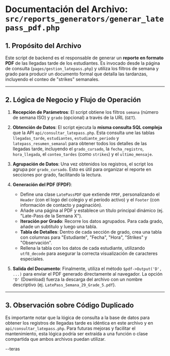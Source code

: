 # Documentación del Archivo: `src/reports_generators/generar_latepass_pdf.php`

## 1. Propósito del Archivo

Este script de backend es el responsable de generar un **reporte en formato PDF** de las llegadas tarde de los estudiantes. Es invocado desde la página de consulta (`pages/gestion_latepass.php`) y utiliza los filtros de semana y grado para producir un documento formal que detalla las tardanzas, incluyendo el conteo de "strikes" semanales.

---

## 2. Lógica de Negocio y Flujo de Operación

1.  **Recepción de Parámetros**: El script obtiene los filtros `semana` (número de semana ISO) y `grado` (opcional) a través de la URL (`GET`).

2.  **Obtención de Datos**: El script ejecuta la **misma consulta SQL compleja** que la API `api/consultar_latepass.php`. Esta consulta une las tablas `llegadas_tarde`, `estudiantes`, `estudiante_periodo` y `latepass_resumen_semanal` para obtener todos los detalles de las llegadas tarde, incluyendo el `grado_cursado`, la `fecha_registro`, `hora_llegada`, el `conteo_tardes` (como `strikes`) y el `ultimo_mensaje`.

3.  **Agrupación de Datos**: Una vez obtenidos los registros, el script los agrupa por `grado_cursado`. Esto es útil para organizar el reporte en secciones por grado, facilitando la lectura.

4.  **Generación del PDF (FPDF)**: 
    *   Define una clase `LatePassPDF` que extiende `FPDF`, personalizando el `Header` (con el logo del colegio y el período activo) y el `Footer` (con información de contacto y paginación).
    *   Añade una página al PDF y establece un título principal dinámico (ej. "Late-Pass de la Semana X").
    *   **Iteración por Grado**: Recorre los datos agrupados. Para cada grado, añade un subtítulo y luego una tabla.
    *   **Tabla de Detalles**: Dentro de cada sección de grado, crea una tabla con columnas para "Estudiante", "Fecha", "Hora", "Strikes" y "Observación".
    *   Rellena la tabla con los datos de cada estudiante, utilizando `utf8_decode` para asegurar la correcta visualización de caracteres especiales.

5.  **Salida del Documento**: Finalmente, utiliza el método `$pdf->Output('D', ...)` para enviar el PDF generado directamente al navegador. La opción `'D'` (Download) fuerza la descarga del archivo con un nombre descriptivo (ej. `LatePass_Semana_29_Grade_5.pdf`).

---

## 3. Observación sobre Código Duplicado

Es importante notar que la lógica de consulta a la base de datos para obtener los registros de llegadas tarde es idéntica en este archivo y en `api/consultar_latepass.php`. Para futuras mejoras y facilitar el mantenimiento, esta lógica podría ser extraída a una función o clase compartida que ambos archivos puedan utilizar.

--teras